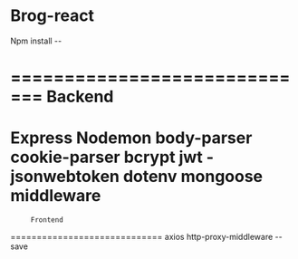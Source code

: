 # Brog-react

Npm install -- 

=============================
         Backend
=============================
Express
Nodemon
body-parser
cookie-parser
bcrypt
jwt -jsonwebtoken
dotenv
mongoose
middleware
=============================
         Frontend
=============================
axios
http-proxy-middleware --save